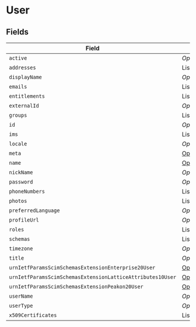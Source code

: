 # User


## Fields

| Field                                                                                                                                                                          | Type                                                                                                                                                                           | Required                                                                                                                                                                       | Description                                                                                                                                                                    |
| ------------------------------------------------------------------------------------------------------------------------------------------------------------------------------ | ------------------------------------------------------------------------------------------------------------------------------------------------------------------------------ | ------------------------------------------------------------------------------------------------------------------------------------------------------------------------------ | ------------------------------------------------------------------------------------------------------------------------------------------------------------------------------ |
| `active`                                                                                                                                                                       | *Optional\<Boolean>*                                                                                                                                                           | :heavy_minus_sign:                                                                                                                                                             | N/A                                                                                                                                                                            |
| `addresses`                                                                                                                                                                    | List\<[Undefined](../../models/shared/Undefined.md)>                                                                                                                           | :heavy_minus_sign:                                                                                                                                                             | N/A                                                                                                                                                                            |
| `displayName`                                                                                                                                                                  | *Optional\<String>*                                                                                                                                                            | :heavy_minus_sign:                                                                                                                                                             | N/A                                                                                                                                                                            |
| `emails`                                                                                                                                                                       | List\<[Undefined](../../models/shared/Undefined.md)>                                                                                                                           | :heavy_minus_sign:                                                                                                                                                             | N/A                                                                                                                                                                            |
| `entitlements`                                                                                                                                                                 | List\<[Undefined](../../models/shared/Undefined.md)>                                                                                                                           | :heavy_minus_sign:                                                                                                                                                             | N/A                                                                                                                                                                            |
| `externalId`                                                                                                                                                                   | *Optional\<String>*                                                                                                                                                            | :heavy_minus_sign:                                                                                                                                                             | N/A                                                                                                                                                                            |
| `groups`                                                                                                                                                                       | List\<[Undefined](../../models/shared/Undefined.md)>                                                                                                                           | :heavy_minus_sign:                                                                                                                                                             | N/A                                                                                                                                                                            |
| `id`                                                                                                                                                                           | *Optional\<String>*                                                                                                                                                            | :heavy_minus_sign:                                                                                                                                                             | N/A                                                                                                                                                                            |
| `ims`                                                                                                                                                                          | List\<[Undefined](../../models/shared/Undefined.md)>                                                                                                                           | :heavy_minus_sign:                                                                                                                                                             | N/A                                                                                                                                                                            |
| `locale`                                                                                                                                                                       | *Optional\<String>*                                                                                                                                                            | :heavy_minus_sign:                                                                                                                                                             | N/A                                                                                                                                                                            |
| `meta`                                                                                                                                                                         | [Optional\<PropertyUserMeta>](../../models/shared/PropertyUserMeta.md)                                                                                                         | :heavy_minus_sign:                                                                                                                                                             | N/A                                                                                                                                                                            |
| `name`                                                                                                                                                                         | [Optional\<PropertyUserName>](../../models/shared/PropertyUserName.md)                                                                                                         | :heavy_minus_sign:                                                                                                                                                             | N/A                                                                                                                                                                            |
| `nickName`                                                                                                                                                                     | *Optional\<String>*                                                                                                                                                            | :heavy_minus_sign:                                                                                                                                                             | N/A                                                                                                                                                                            |
| `password`                                                                                                                                                                     | *Optional\<String>*                                                                                                                                                            | :heavy_minus_sign:                                                                                                                                                             | N/A                                                                                                                                                                            |
| `phoneNumbers`                                                                                                                                                                 | List\<[Undefined](../../models/shared/Undefined.md)>                                                                                                                           | :heavy_minus_sign:                                                                                                                                                             | N/A                                                                                                                                                                            |
| `photos`                                                                                                                                                                       | List\<[Undefined](../../models/shared/Undefined.md)>                                                                                                                           | :heavy_minus_sign:                                                                                                                                                             | N/A                                                                                                                                                                            |
| `preferredLanguage`                                                                                                                                                            | *Optional\<String>*                                                                                                                                                            | :heavy_minus_sign:                                                                                                                                                             | N/A                                                                                                                                                                            |
| `profileUrl`                                                                                                                                                                   | *Optional\<String>*                                                                                                                                                            | :heavy_minus_sign:                                                                                                                                                             | N/A                                                                                                                                                                            |
| `roles`                                                                                                                                                                        | List\<[Undefined](../../models/shared/Undefined.md)>                                                                                                                           | :heavy_minus_sign:                                                                                                                                                             | N/A                                                                                                                                                                            |
| `schemas`                                                                                                                                                                      | List\<[PropertyUserSchemas](../../models/shared/PropertyUserSchemas.md)>                                                                                                       | :heavy_minus_sign:                                                                                                                                                             | N/A                                                                                                                                                                            |
| `timezone`                                                                                                                                                                     | *Optional\<String>*                                                                                                                                                            | :heavy_minus_sign:                                                                                                                                                             | N/A                                                                                                                                                                            |
| `title`                                                                                                                                                                        | *Optional\<String>*                                                                                                                                                            | :heavy_minus_sign:                                                                                                                                                             | N/A                                                                                                                                                                            |
| `urnIetfParamsScimSchemasExtensionEnterprise20User`                                                                                                                            | [Optional\<PropertyUserUrnIetfParamsScimSchemasExtensionEnterprise20User>](../../models/shared/PropertyUserUrnIetfParamsScimSchemasExtensionEnterprise20User.md)               | :heavy_minus_sign:                                                                                                                                                             | N/A                                                                                                                                                                            |
| `urnIetfParamsScimSchemasExtensionLatticeAttributes10User`                                                                                                                     | [Optional\<PropertyUserUrnIetfParamsScimSchemasExtensionLatticeAttributes10User>](../../models/shared/PropertyUserUrnIetfParamsScimSchemasExtensionLatticeAttributes10User.md) | :heavy_minus_sign:                                                                                                                                                             | N/A                                                                                                                                                                            |
| `urnIetfParamsScimSchemasExtensionPeakon20User`                                                                                                                                | [Optional\<PropertyUserUrnIetfParamsScimSchemasExtensionPeakon20User>](../../models/shared/PropertyUserUrnIetfParamsScimSchemasExtensionPeakon20User.md)                       | :heavy_minus_sign:                                                                                                                                                             | N/A                                                                                                                                                                            |
| `userName`                                                                                                                                                                     | *Optional\<String>*                                                                                                                                                            | :heavy_minus_sign:                                                                                                                                                             | N/A                                                                                                                                                                            |
| `userType`                                                                                                                                                                     | *Optional\<String>*                                                                                                                                                            | :heavy_minus_sign:                                                                                                                                                             | N/A                                                                                                                                                                            |
| `x509Certificates`                                                                                                                                                             | List\<[Undefined](../../models/shared/Undefined.md)>                                                                                                                           | :heavy_minus_sign:                                                                                                                                                             | N/A                                                                                                                                                                            |